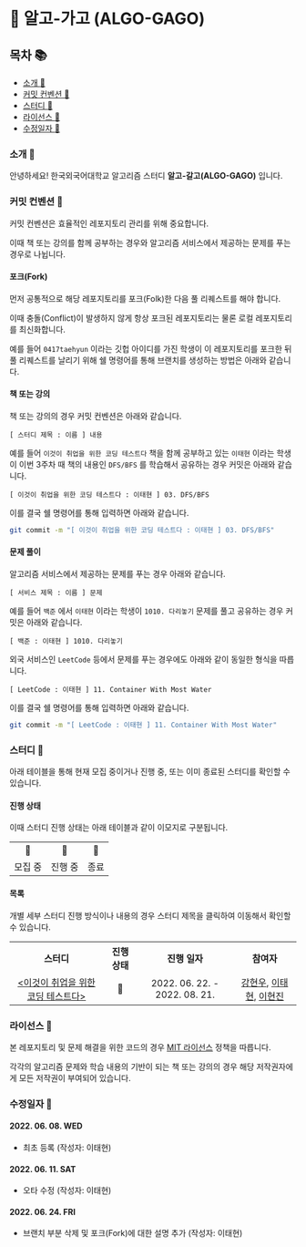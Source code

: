 # :owl: 알고-가고 (ALGO-GAGO)

## 목차 :books:

- [소개 :tada:](#소개-tada)
- [커밋 컨벤션 :memo:](#커밋-컨벤션-memo)
- [스터디 :rocket:](#스터디-rocket)
- [라이선스 :page_facing_up:](#라이선스-pagefacingup)
- [수정일자 :calendar:](#수정일자-calendar)

### 소개 :tada:

안녕하세요! 한국외국어대학교 알고리즘 스터디 **알고-갈고(ALGO-GAGO)** 입니다.

### 커밋 컨벤션 :memo:

커밋 컨벤션은 효율적인 레포지토리 관리를 위해 중요합니다.

이때 책 또는 강의를 함께 공부하는 경우와 알고리즘 서비스에서 제공하는 문제를 푸는 경우로 나뉩니다.

#### 포크(Fork)

먼저 공통적으로 해당 레포지토리를 포크(Folk)한 다음 풀 리퀘스트를 해야 합니다.

이때 충돌(Conflict)이 발생하지 않게 항상 포크된 레포지토리는 물론 로컬 레포지토리를 최신화합니다.

예를 들어 `0417taehyun` 이라는 깃헙 아이디를 가진 학생이 이 레포지토리를 포크한 뒤 풀 리퀘스트를 날리기 위해 쉘 명령어를 통해 브랜치를 생성하는 방법은 아래와 같습니다.

#### 책 또는 강의

책 또는 강의의 경우 커밋 컨벤션은 아래와 같습니다.

```
[ 스터디 제목 : 이름 ] 내용
```

예를 들어 `이것이 취업을 위한 코딩 테스트다` 책을 함께 공부하고 있는 `이태현` 이라는 학생이 이번 3주차 때 책의 내용인 `DFS/BFS` 를 학습해서 공유하는 경우 커밋은 아래와 같습니다.

```
[ 이것이 취업을 위한 코딩 테스트다 : 이태현 ] 03. DFS/BFS
```

이를 결국 쉘 명령어를 통해 입력하면 아래와 같습니다.

```bash
git commit -m "[ 이것이 취업을 위한 코딩 테스트다 : 이태현 ] 03. DFS/BFS"
```

#### 문제 풀이

알고리즘 서비스에서 제공하는 문제를 푸는 경우 아래와 같습니다.

```
[ 서비스 제목 : 이름 ] 문제
```

예를 들어 `백준` 에서 `이태현` 이라는 학생이 `1010. 다리놓기` 문제를 풀고 공유하는 경우 커밋은 아래와 같습니다.

```
[ 백준 : 이태현 ] 1010. 다리놓기
```

외국 서비스인 `LeetCode` 등에서 문제를 푸는 경우에도 아래와 같이 동일한 형식을 따릅니다.

```
[ LeetCode : 이태현 ] 11. Container With Most Water
```

이를 결국 쉘 명령어를 통해 입력하면 아래와 같습니다.

```bash
git commit -m "[ LeetCode : 이태현 ] 11. Container With Most Water"
```

### 스터디 :rocket:

아래 테이블을 통해 현재 모집 중이거나 진행 중, 또는 이미 종료된 스터디를 확인할 수 있습니다.

#### 진행 상태

이때 스터디 진행 상태는 아래 테이블과 같이 이모지로 구분됩니다.

<table>
<tr>
    <th> 🚶 </th>
    <th> 🏃 </th>
    <th> 🙆 </th>
</tr>
<tr>
    <td> 모집 중 </td>
    <td> 진행 중 </td>
    <td> 종료 </td>
</tr>
</table>

#### 목록

개별 세부 스터디 진행 방식이나 내용의 경우 스터디 제목을 클릭하여 이동해서 확인할 수 있습니다.

<table>
<tr>
    <th> 스터디 </th>
    <th> 진행 상태 </th>
    <th> 진행 일자 </th>
    <th> 참여자 </th>
</tr>
<tr align="center">
    <td> <a href="./01_이것이_취업을_위한_코딩_테스트다/README.md"> <이것이 취업을 위한 코딩 테스트다> </a> </td>
    <td> 🚶 </td>
    <td> 2022. 06. 22. - 2022. 08. 21.  </td>
    <td> 
        <a href="https://github.com/kanghw7730">강현우</a>,
        <a href="https://github.com/0417taehyun">이태현</a>,
        <a href="https://github.com/hgene0929">이현진</a>
    </td>
</tr>
</table>

### 라이선스 :page_facing_up:

본 레포지토리 및 문제 해결을 위한 코드의 경우 [MIT 라이선스](./LICENSE) 정책을 따릅니다.

각각의 알고리즘 문제와 학습 내용의 기반이 되는 책 또는 강의의 경우 해당 저작권자에게 모든 저작권이 부여되어 있습니다.

### 수정일자 :calendar:

#### 2022. 06. 08. WED

- 최초 등록 (작성자: 이태현)

#### 2022. 06. 11. SAT

- 오타 수정 (작성자: 이태현)

#### 2022. 06. 24. FRI

- 브랜치 부분 삭제 및 포크(Fork)에 대한 설명 추가 (작성자: 이태현)
